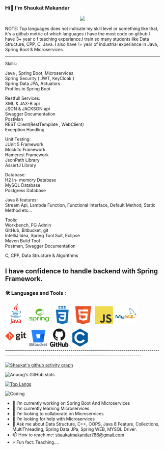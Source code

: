 ### Hi👋 I'm Shaukat Makandar



<!-- Typing SVG by DenverCoder1 - https://github.com/DenverCoder1/readme-typing-svg -->
<p align="center">
   <a href="https://github.com/DenverCoder1/readme-typing-svg"><img src="https://readme-typing-svg.herokuapp.com/?lines=Spring%20Boot%20And%20Microservices%20Developer;1%2B%20years%20of%20industrial%20experience;3%2B%20years%20of%20teaching%20experience;Always%20ready%20to%20learn%20new%20things&center=true&width=500&height=45"></a>
</p> 

NOTE: Top languages does not indicate my skill level or something like that, it's a github metric of which languages i have the most code on github.I have 3+ year o f  teaching experiance.I train so many students like Data Structure, CPP, C, Java. I also have 1+ year of industrial experiance in Java, Spring Boot & Microservices

-----------------------------------------------------------------------------------------------------------------------------------------------------------------------

Skills:  

Java , Spring Boot, Microservices  
Spring Security ( JWT, KeyCloak )  
Spring Data JPA, Actuators  
Profiles in Spring Boot  

Restfull Services:  
XML & JAX-B api  
JSON & JACKSON api  
Swagger Documentation  
PostMan  
REST Client(RestTemplate , WebClient)  
Exception Handling  

Unit Testing:  
JUnit 5 Framework  
Mockito Framework  
Hamcrest Framework  
JsonPath Library  
AssertJ Library   

Database:  
H2 In- memory Database  
MySQL Database  
Postgress Database  

Java 8 features:  
Stream Api, Lambda Function, Functional Interface, Default Method, Static Method etc...  

Tools:  
Workbench, PG Admin  
GitHub, Bitbucket, git  
IntelliJ Idea, Spring Tool Suit, Eclipse  
Maven Build Tool  
Postman, Swagger Documentation  

C, CPP, Data Structure & Algorithms  

I have confidence to handle backend with Spring Framework.  
-----------------------------------------------------------------------------------------------------------------------------------------------------------------------
### :hammer_and_wrench: Languages and Tools :

<div>
  <img src="https://github.com/devicons/devicon/blob/master/icons/java/java-original-wordmark.svg" title="Java" alt="Java" width="70" height="70"/>&nbsp;
   <img src="https://github.com/devicons/devicon/blob/master/icons/spring/spring-original-wordmark.svg" title="Spring" alt="Spring" width="70" height="60"/>&nbsp;
<!--   <img src="https://github.com/devicons/devicon/blob/master/icons/react/react-original-wordmark.svg" title="React" alt="React" width="70" height="50"/>&nbsp; -->
  <img src="https://github.com/devicons/devicon/blob/master/icons/css3/css3-plain-wordmark.svg"  title="CSS3" alt="CSS" width="60" height="60"/>&nbsp;
  <img src="https://github.com/devicons/devicon/blob/master/icons/html5/html5-original.svg" title="HTML5" alt="HTML" width="60" height="60"/>&nbsp;
  <img src="https://github.com/devicons/devicon/blob/master/icons/javascript/javascript-original.svg" title="JavaScript" alt="JavaScript" width="60" height="60"/>&nbsp;
<!--   <img src="https://github.com/devicons/devicon/blob/master/icons/firebase/firebase-plain-wordmark.svg" title="Firebase" alt="Firebase" width="60" height="60"/>&nbsp; -->
  <img src="https://github.com/devicons/devicon/blob/master/icons/mysql/mysql-original-wordmark.svg" title="MySQL"  alt="MySQL" width="70" height="70"/>&nbsp;
<!--   <img src="https://github.com/devicons/devicon/blob/master/icons/amazonwebservices/amazonwebservices-plain-wordmark.svg" title="AWS" alt="AWS" width="70" height="70"/>&nbsp; -->
  <img src="https://github.com/devicons/devicon/blob/master/icons/git/git-original-wordmark.svg" title="Git" **alt="Git" width="70" height="70"/>
&nbsp;<img src="https://github.com/devicons/devicon/blob/master/icons/bitbucket/bitbucket-original-wordmark.svg" title="Bitbucket" **alt="Bitbucket" width="60" height="60"/>
   &nbsp;<img src="https://github.com/devicons/devicon/blob/master/icons/github/github-original-wordmark.svg" title="Github" **alt="Github" width="60" height="60"/>
   &nbsp;<img src="https://github.com/devicons/devicon/blob/master/icons/c/c-plain.svg" title="Github" **alt="Github" width="60" height="60"/>
</div>
---------------------------------------------------------------------------------------------------------------------------------------------------  

[![Shaukat's github activity graph](https://activity-graph.herokuapp.com/graph?username=shaukatmakandar786&theme=react-dark)](https://github.com/zahidchand/github-readme-activity-graph)

![Anurag's GitHub stats](https://github-readme-stats.vercel.app/api?username=shaukatmakandar786&show_icons=true&theme=cobalt&hide=contribs,prs)  

 [![Top Langs](https://github-readme-stats.vercel.app/api/top-langs/?username=shaukatmakandar786&hide=html,scss,css,less&theme=cobalt&layout=compact)](https://github.com/anuraghazra/github-readme-stats)

<img  alt="Coding" width="350" height="300" src="https://cdn.dribbble.com/users/1162077/screenshots/3848914/programmer.gif">


- 🔭 I’m currently working on Spring Boot And Microservices  
- 🌱 I’m currently learning Microservices  
- 👯 I’m looking to collaborate on Microservices  
- 🤔 I’m looking for help with Microservices  
- 💬 Ask me about Data Structure, C++, OOPS, Java 8 Feature, Collections, MultiThreading, Spring Data JPa, Spring WEB, MYSQL Driver.  
- 📫 How to reach me: shaukatmakandar786@gmail.com  
- ⚡ Fun fact: Teaching....  

 

